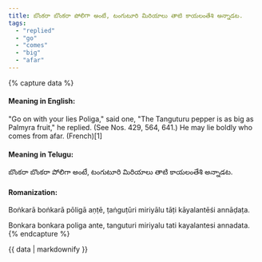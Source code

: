 ```yaml
---
title: బొంకరా బొంకరా పోలిగా అంటే, టంగుటూరి మిరియాలు తాటి కాయలంతేశి అన్నాడట.
tags:
  - "replied"
  - "go"
  - "comes"
  - "big"
  - "afar"
---
```


{% capture data %}
#### Meaning in English:
"Go on with your lies Poliga," said one, "The Tanguturu pepper is as big as Palmyra fruit," he replied.
(See Nos. 429, 564, 641.)
He may lie boldly who comes from afar. (French)[1]

#### Meaning in Telugu:
బొంకరా బొంకరా పోలిగా అంటే, టంగుటూరి మిరియాలు తాటి కాయలంతేశి అన్నాడట.

#### Romanization:
Boṅkarā boṅkarā pōligā aṇṭē, ṭaṅguṭūri miriyālu tāṭi kāyalantēśi annāḍaṭa.

Bonkara bonkara poliga ante, tanguturi miriyalu tati kayalantesi annadata.
{% endcapture %}

{{ data | markdownify }}

